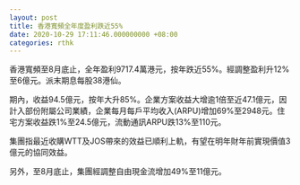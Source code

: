 ```yaml
---
layout: post
title: 香港寬頻全年度盈利跌近55%
date: 2020-10-29 17:11:46.000000000 +08:00
categories: rthk
---
```


香港寬頻至8月底止，全年盈利9717.4萬港元，按年跌近55%。經調整盈利升12%至6億元。派末期息每股38港仙。

期內，收益94.5億元，按年大升85%。企業方案收益大增逾1倍至近47.1億元，因計入部份附屬公司業績，企業每月每戶平均收入(ARPU)增加69%至2948元。住宅方案收益跌1%至24.5億元，流動通訊ARPU跌13%至110元。

集團指最近收購WTT及JOS帶來的效益已順利上軌，有望在明年財年前實現價值3億元的協同效益。

另外，至8月底止，集團經調整自由現金流增加49%至11億元。
